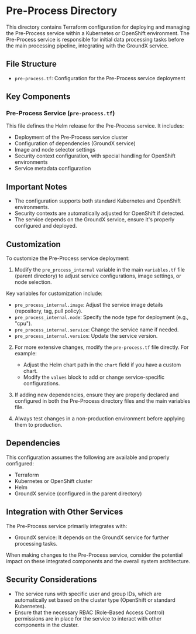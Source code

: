 # Pre-Process Directory

This directory contains Terraform configuration for deploying and managing the Pre-Process service within a Kubernetes or OpenShift environment. The Pre-Process service is responsible for initial data processing tasks before the main processing pipeline, integrating with the GroundX service.

## File Structure

- `pre-process.tf`: Configuration for the Pre-Process service deployment

## Key Components

### Pre-Process Service (`pre-process.tf`)

This file defines the Helm release for the Pre-Process service. It includes:

- Deployment of the Pre-Process service cluster
- Configuration of dependencies (GroundX service)
- Image and node selector settings
- Security context configuration, with special handling for OpenShift environments
- Service metadata configuration

## Important Notes

- The configuration supports both standard Kubernetes and OpenShift environments.
- Security contexts are automatically adjusted for OpenShift if detected.
- The service depends on the GroundX service, ensure it's properly configured and deployed.

## Customization

To customize the Pre-Process service deployment:

1. Modify the `pre_process_internal` variable in the main `variables.tf` file (parent directory) to adjust service configurations, image settings, or node selection.

Key variables for customization include:

- `pre_process_internal.image`: Adjust the service image details (repository, tag, pull policy).
- `pre_process_internal.node`: Specify the node type for deployment (e.g., "cpu").
- `pre_process_internal.service`: Change the service name if needed.
- `pre_process_internal.version`: Update the service version.

2. For more extensive changes, modify the `pre-process.tf` file directly. For example:
   - Adjust the Helm chart path in the `chart` field if you have a custom chart.
   - Modify the `values` block to add or change service-specific configurations.

3. If adding new dependencies, ensure they are properly declared and configured in both the Pre-Process directory files and the main variables file.

4. Always test changes in a non-production environment before applying them to production.

## Dependencies

This configuration assumes the following are available and properly configured:
- Terraform
- Kubernetes or OpenShift cluster
- Helm
- GroundX service (configured in the parent directory)

## Integration with Other Services

The Pre-Process service primarily integrates with:
- GroundX service: It depends on the GroundX service for further processing tasks.

When making changes to the Pre-Process service, consider the potential impact on these integrated components and the overall system architecture.

## Security Considerations

- The service runs with specific user and group IDs, which are automatically set based on the cluster type (OpenShift or standard Kubernetes).
- Ensure that the necessary RBAC (Role-Based Access Control) permissions are in place for the service to interact with other components in the cluster.